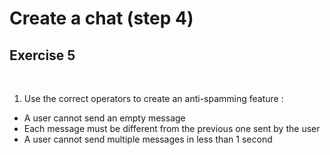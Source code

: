 <!-- .slide: class="exercice" -->

# Create a chat (step 4)

## Exercise 5

<br>

1. Use the correct operators to create an anti-spamming feature :

- A user cannot send an empty message
- Each message must be different from the previous one sent by the user
- A user cannot send multiple messages in less than 1 second
  <br>
  <br>
